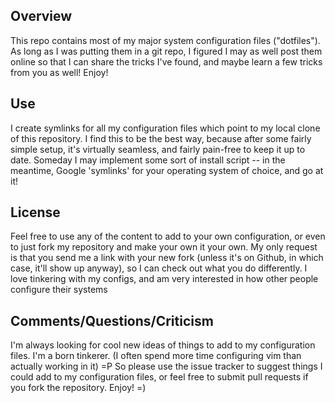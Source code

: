 Overview
--------

This repo contains most of my major system configuration files ("dotfiles").
As long as I was putting them in a git repo, I figured I may as well post them
online so that I can share the tricks I've found, and maybe learn a few tricks
from you as well!  Enjoy!

Use
---

I create symlinks for all my configuration files which point to my local clone
of this repository.  I find this to be the best way, because after some fairly
simple setup, it's virtually seamless, and fairly pain-free to keep it up to
date.  Someday I may implement some sort of install script -- in the meantime,
Google 'symlinks' for your operating system of choice, and go at it!

License
-------

Feel free to use any of the content to add to your own configuration, or even
to just fork my repository and make your own it your own.  My only request is
that you send me a link with your new fork (unless it's on Github, in which
case, it'll show up anyway), so I can check out what you do differently.  I
love tinkering with my configs, and am very interested in how other people
configure their systems

Comments/Questions/Criticism
----------------------------

I'm always looking for cool new ideas of things to add to my configuration
files.  I'm a born tinkerer.  (I often spend more time configuring vim than
actually working in it)  =P  So please use the issue tracker to suggest things
I could add to my configuration files, or feel free to submit pull requests if
you fork the repository.  Enjoy!  =)

